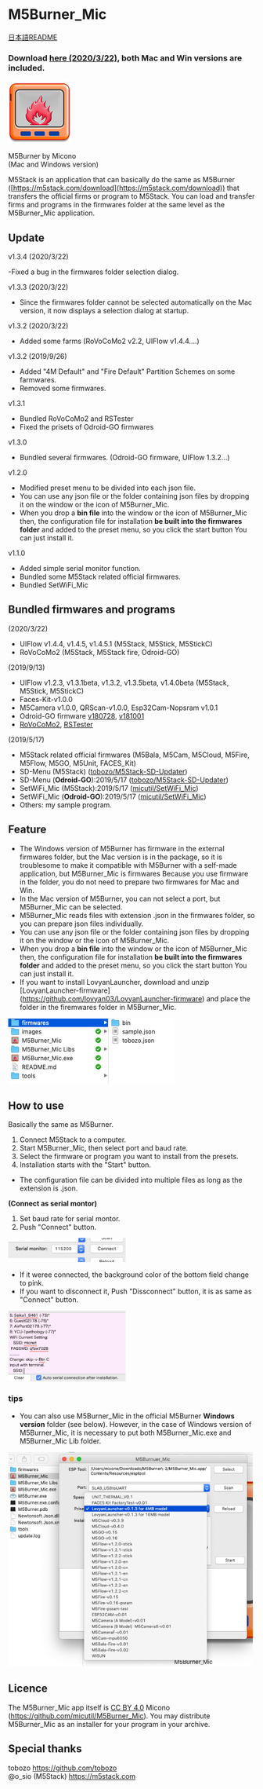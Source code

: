 # M5Burner_Mic
[日本語README](READMEjp.md)
### Download [here (2020/3/22)](http://micutil.com/download/M5Burner_Mic.zip), both Mac and Win versions are included.<br>
![M5Burner_Mic Icon](images/m5burnermic128.png)

M5Burner by Micono<br>
(Mac and Windows version)

M5Stack is an application that can basically do the same as M5Burner ([https://m5stack.com/download](https://m5stack.com/download)) that transfers the official firms or program to M5Stack. You can load and transfer firms and programs in the firmwares folder at the same level as the M5Burner_Mic application.

## Update

v1.3.4 (2020/3/22)

-Fixed a bug in the firmwares folder selection dialog.

v1.3.3 (2020/3/22)

- Since the firmwares folder cannot be selected automatically on the Mac version, it now displays a selection dialog at startup.


v1.3.2 (2020/3/22)

- Added some farms (RoVoCoMo2 v2.2, UIFlow v1.4.4....)

v1.3.2 (2019/9/26)

- Added "4M Default" and "Fire Default" Partition Schemes on some farmwares.
- Removed some firmwares.

v1.3.1

- Bundled RoVoCoMo2 and RSTester
- Fixed the prisets of Odroid-GO firmwares

v1.3.0

- Bundled several firmwares. (Odroid-GO firmware, UIFlow 1.3.2...)

v1.2.0

- Modified preset menu to be divided into each json file.
- You can use any json file or the folder containing json files by dropping it on the window or the icon of M5Burner_Mic.
- When you drop a **bin file** into the window or the icon of M5Burner_Mic then, the configuration file for installation **be built into the firmwares folder** and added to the preset menu, so you click the start button You can just install it.

v1.1.0

- Added simple serial monitor function.
- Bundled some M5Stack related official firmwares.
- Bundled SetWiFi_Mic

## Bundled firmwares and programs

(2020/3/22)

- UIFlow v1.4.4, v1.4.5, v1.4.5.1 (M5Stack, M5Stick, M5StickC)
- RoVoCoMo2 (M5Stack, M5Stack fire, Odroid-GO)

(2019/9/13)

- UIFlow v1.2.3, v1.3.1beta, v1.3.2, v1.3.5beta, v1.4.0beta (M5Stack, M5Stick, M5StickC)
- Faces-Kit-v1.0.0
- M5Camera v1.0.0, QRScan-v1.0.0, Esp32Cam-Nopsram v1.0.1
- Odroid-GO firmware [v180728](https://wiki.odroid.com/odroid_go/firmware_update_oldfw), [v181001](https://wiki.odroid.com/odroid_go/firmware_update)
- [RoVoCoMo2](https://github.com/micutil/M5Stack_RoVoCoMo2), [RSTester](https://github.com/micutil/M5Stack_RSTester)

(2019/5/17)

- M5Stack related official firmwares (M5Bala, M5Cam, M5Cloud, M5Fire, M5Flow, M5GO, M5Unit, FACES_Kit)
- SD-Menu (M5Stack) ([tobozo/M5Stack-SD-Updater](https://github.com/tobozo/M5Stack-SD-Updater))
- SD-Menu (**Odroid-GO**):2019/5/17 ([tobozo/M5Stack-SD-Updater](https://github.com/tobozo/M5Stack-SD-Updater))
- SetWiFi_Mic (M5Stack):2019/5/17 ([micutil/SetWiFi_Mic](https://github.com/micutil/M5Burner_Mic))
- SetWiFi_Mic (**Odroid-GO**):2019/5/17 ([micutil/SetWiFi_Mic](https://github.com/micutil/M5Burner_Mic))
- Others: my sample program.


## Feature

- The Windows version of M5Burner has firmware in the external firmwares folder, but the Mac version is in the package, so it is troublesome to make it compatible with M5Burner with a self-made application, but M5Burner_Mic is firmwares Because you use firmware in the folder, you do not need to prepare two firmwares for Mac and Win.
- In the Mac version of M5Burner, you can not select a port, but M5Burner_Mic can be selected.
- M5Burner_Mic reads files with extension .json in the firmwares folder, so you can prepare json files individually.
- You can use any json file or the folder containing json files by dropping it on the window or the icon of M5Burner_Mic.
- When you drop a **bin file** into the window or the icon of M5Burner_Mic then, the configuration file for installation **be built into the firmwares folder** and added to the preset menu, so you click the start button You can just install it.
- If you want to install LovyanLauncher, download and unzip [LovyanLauncher-firmware] (https://github.com/lovyan03/LovyanLauncher-firmware) and place the folder in the firemwares folder in M5Burner_Mic.

![Firmwares folder](images/firmwaresfolder.png)

## How to use

Basically the same as M5Burner.

1. Connect M5Stack to a computer.
2. Start M5Burner_Mic, then select port and baud rate.
3. Select the firmware or program you want to install from the presets.
4. Installation starts with the "Start" button.

- The configuration file can be divided into multiple files as long as the extension is .json.

**(Connect as serial montor)**

1. Set baud rate for serial montor.
2. Push "Connect" button. 

<img src="images/connect.png" width="240">

- If it weree connected, the background color of the bottom field change to pink.
- If you want to disconnect it, Push "Dissconnect" button, it is as same as "Connect" button.

<img src="images/montor.png" width="240">

### tips
- You can also use M5Burner_Mic in the official M5Burner **Windows version** folder (see below). However, in the case of Windows version of M5Burner_Mic, it is necessary to put both M5Burner_Mic.exe and M5Burner_Mic Lib folder.

<img src="images/preview.png" width="500">


## Licence

The M5Burner_Mic app itself is [CC BY 4.0](https://creativecommons.org/licenses/by/4.0/) Micono (https://github.com/micutil/M5Burner_Mic). You may distribute M5Burner_Mic as an installer for your program in your archive.


## Special thanks

tobozo           https://github.com/tobozo<br>
@o_sio (M5Stack) https://m5stack.com
